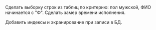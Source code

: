 Сделать выборку строк из таблиц по критерию: пол мужской, ФИО  начинается с "Ф". Сделать замер времени исполнения.

Добавить индексы и экранирование при записи в БД.
